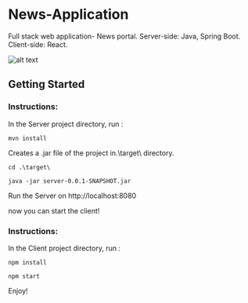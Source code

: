 # News-Application

Full stack web application- News portal.
Server-side: Java, Spring Boot.
Client-side: React.

![alt text](https://i.postimg.cc/xTWyBMb5/app-preview.png)

## Getting Started

### Instructions:

In the Server project directory, run :

 `mvn install`

Creates a .jar file of the project in.\target\ directory.

`cd .\target\`

 `java -jar server-0.0.1-SNAPSHOT.jar`

Run the Server on http://localhost:8080



now you can start the client!



### Instructions:

In the Client project directory, run :

`npm install`

`npm start`

Enjoy!
